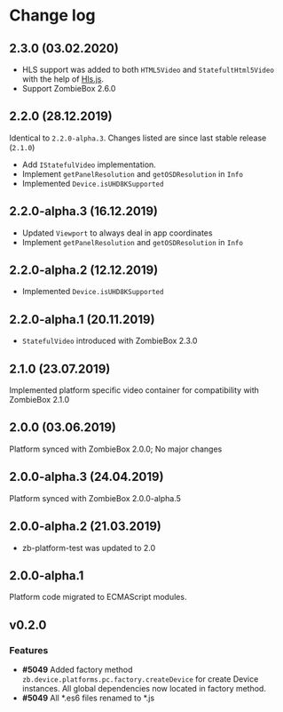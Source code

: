 # Change log

## 2.3.0 (03.02.2020)
* HLS support was added to both `HTML5Video` and `StatefultHtml5Video` with the help of [Hls.js](https://github.com/video-dev/hls.js/).
* Support ZombieBox 2.6.0

## 2.2.0 (28.12.2019)

Identical to `2.2.0-alpha.3`. Changes listed are since last stable release (`2.1.0`)

* Add `IStatefulVideo` implementation.
* Implement `getPanelResolution` and `getOSDResolution` in `Info`
* Implemented `Device.isUHD8KSupported`

## 2.2.0-alpha.3 (16.12.2019)
* Updated `Viewport` to always deal in app coordinates 
* Implement `getPanelResolution` and `getOSDResolution` in `Info`

## 2.2.0-alpha.2 (12.12.2019)

* Implemented `Device.isUHD8KSupported`

## 2.2.0-alpha.1 (20.11.2019)

* `StatefulVideo` introduced with ZombieBox 2.3.0

## 2.1.0 (23.07.2019)

Implemented platform specific video container for compatibility with ZombieBox 2.1.0

## 2.0.0 (03.06.2019)

Platform synced with ZombieBox 2.0.0; No major changes

## 2.0.0-alpha.3 (24.04.2019)

Platform synced with ZombieBox 2.0.0-alpha.5 

## 2.0.0-alpha.2 (21.03.2019)

* zb-platform-test was updated to 2.0

## 2.0.0-alpha.1

Platform code migrated to ECMAScript modules.

## v0.2.0

### Features
* **#5049** Added factory method `zb.device.platforms.pc.factory.createDevice` for create Device instances. All global dependencies now located in factory method.
* **#5049** All *.es6 files renamed to *.js
